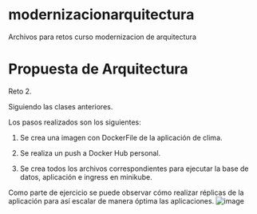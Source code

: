 # modernizacionarquitectura
Archivos para retos curso modernizacion de arquitectura


# Propuesta de Arquitectura


Reto 2.

Siguiendo las clases anteriores.

Los pasos realizados son los siguientes:


1.	Se crea una imagen con DockerFile de la aplicación de clima.
2.	Se realiza un push a Docker Hub personal.
 
3.	Se crea todos los archivos correspondientes para ejecutar la base de datos, aplicación e ingress en minikube.

 


Como parte de ejercicio se puede observar cómo realizar réplicas de la aplicación para así escalar de manera óptima las aplicaciones.
![image](https://github.com/user-attachments/assets/8ae24475-fcfd-4fec-9648-84c4902bb2ef)

